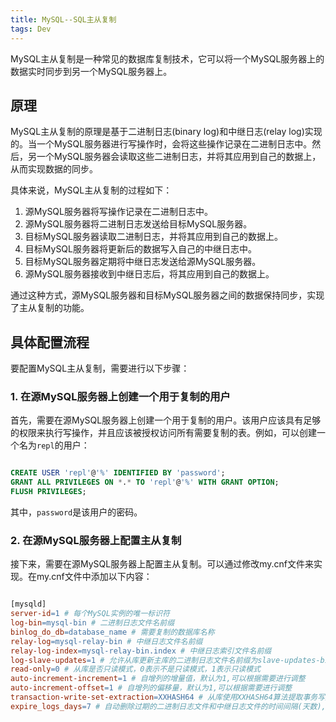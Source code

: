 ```yaml
---
title: MySQL--SQL主从复制
tags: Dev
---
```


MySQL主从复制是一种常见的数据库复制技术，它可以将一个MySQL服务器上的数据实时同步到另一个MySQL服务器上。

## 原理

MySQL主从复制的原理是基于二进制日志(binary log)和中继日志(relay log)实现的。当一个MySQL服务器进行写操作时，会将这些操作记录在二进制日志中。然后，另一个MySQL服务器会读取这些二进制日志，并将其应用到自己的数据上，从而实现数据的同步。

具体来说，MySQL主从复制的过程如下：

  1. 源MySQL服务器将写操作记录在二进制日志中。
  2. 源MySQL服务器将二进制日志发送给目标MySQL服务器。
  3. 目标MySQL服务器读取二进制日志，并将其应用到自己的数据上。
  4. 目标MySQL服务器将更新后的数据写入自己的中继日志中。
  5. 目标MySQL服务器定期将中继日志发送给源MySQL服务器。
  6. 源MySQL服务器接收到中继日志后，将其应用到自己的数据上。

通过这种方式，源MySQL服务器和目标MySQL服务器之间的数据保持同步，实现了主从复制的功能。

## 具体配置流程

要配置MySQL主从复制，需要进行以下步骤：

### 1. 在源MySQL服务器上创建一个用于复制的用户

首先，需要在源MySQL服务器上创建一个用于复制的用户。该用户应该具有足够的权限来执行写操作，并且应该被授权访问所有需要复制的表。例如，可以创建一个名为`repl`的用户：

```sql

CREATE USER 'repl'@'%' IDENTIFIED BY 'password';
GRANT ALL PRIVILEGES ON *.* TO 'repl'@'%' WITH GRANT OPTION;
FLUSH PRIVILEGES;


```

其中，`password`是该用户的密码。

### 2. 在源MySQL服务器上配置主从复制

接下来，需要在源MySQL服务器上配置主从复制。可以通过修改my.cnf文件来实现。在my.cnf文件中添加以下内容：

```makefile

[mysqld]
server-id=1 # 每个MySQL实例的唯一标识符
log-bin=mysql-bin # 二进制日志文件名前缀
binlog_do_db=database_name # 需要复制的数据库名称
relay-log=mysql-relay-bin # 中继日志文件名前缀
relay-log-index=mysql-relay-bin.index # 中继日志索引文件名前缀
log-slave-updates=1 # 允许从库更新主库的二进制日志文件名前缀为slave-updates-bin的二进制日志文件名前缀
read-only=0 # 从库是否只读模式，0表示不是只读模式，1表示只读模式
auto-increment-increment=1 # 自增列的增量值，默认为1,可以根据需要进行调整
auto-increment-offset=1 # 自增列的偏移量，默认为1,可以根据需要进行调整
transaction-write-set-extraction=XXHASH64 # 从库使用XXHASH64算法提取事务写集信息，可以提高性能和安全性，默认为NONE
expire_logs_days=7 # 自动删除过期的二进制日志文件和中继日志文件的时间间隔(天数),默认为0表示不自动删除过期的日志文件和中继日志文件，可以根据需要进行调整。
```